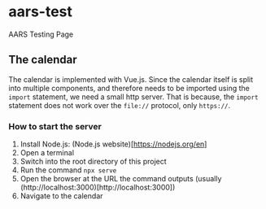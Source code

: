# aars-test
AARS Testing Page

## The calendar
The calendar is implemented with Vue.js.
Since the calendar itself is split into multiple components, and therefore needs to be imported using the ``import`` statement,
we need a small http server. That is because, the ``import`` statement does not work over the ``file://`` protocol, only ``https://``.

### How to start the server
1. Install Node.js: (Node.js website)[https://nodejs.org/en]
2. Open a terminal
3. Switch into the root directory of this project
4. Run the command ``npx serve``
5. Open the browser at the URL the command outputs (usually (http://localhost:3000)[http://localhost:3000])
6. Navigate to the calendar
